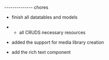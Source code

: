 -------------- chores

- finish all datatables and models

-   *    all CRUDS necessary resources

- added the support for media library creation

- add the rich text component
